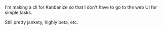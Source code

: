 I'm making a cli for Kanbanize so that I don't have to go to the web UI for simple tasks.

Still pretty jankety, highly beta, etc.

